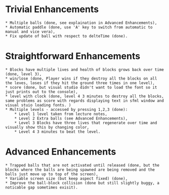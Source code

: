 # Trivial Enhancements

	* Multiple balls (done, see explaination in Advanced Enhancements),
	* Automatic paddle (done, use 'A' key to switch from automatic to manual and vice vera),
	* Fix update of ball with respect to delteTime (done).

# Straightforward Enhancements

	* Blocks have multiple lives and health of blocks grows back over time (done, level 3),
	* win/lose (done, Player wins if they destroy all the blocks on all the leves, loses if they hit the ground three times in one level),
	* score (done, but visual studio didn't want to load the font so it just prints out to the console),
	* level with clock (done, level 4 3 minutes to destroy all the blocks, same problems as score with regards displaying text in sfml window and visual stuio loading fonts. )
	* Multiple levels - accessed by pressing 1,2,3 (done):
		* Level 1 level taken from lecture notes,
		* Level 2 Extra balls (see Advanced Enhancements),
		* Level 3 Blocks have three lives that regenerate over time and visually show this by changing color,
		* Level 4 3 minutes to beat the level.

# Advanced Enhancements

	* Trapped balls that are not activated until released (done, but the blocks where the balls are being spawned are being removed and the balls just move up to top of the screen),
	* Variable screen size (but keep aspect fixed) (done),
	* Improve the ball-block collision (done but still slightly buggy, a noticable gap sometimes exisit).